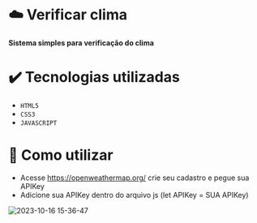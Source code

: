 # ☁️ Verificar clima

**Sistema simples para verificação do clima**

# ✔️ Tecnologias utilizadas 

- `HTML5`
- `CSS3`
- `JAVASCRIPT`

# 🔧 Como utilizar
- Acesse https://openweathermap.org/ crie seu cadastro e pegue sua APIKey
- Adicione sua APIKey dentro do arquivo js (let APIKey = SUA APIKey)


![2023-10-16 15-36-47](https://github.com/BlackPoowerDev/Clima/assets/116099170/ce6c61c0-d83d-4d53-955e-d38d8bfe7669)
